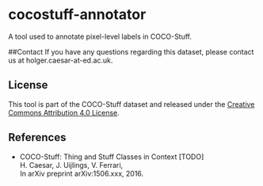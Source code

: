 # cocostuff-annotator
A tool used to annotate pixel-level labels in COCO-Stuff.

##Contact
If you have any questions regarding this dataset, please contact us at holger.caesar-at-ed.ac.uk.

## License
This tool is part of the COCO-Stuff dataset and released under the [Creative Commons Attribution 4.0 License](https://creativecommons.org/licenses/by/4.0/legalcode).

## References
- COCO-Stuff: Thing and Stuff Classes in Context [TODO]<br />
H. Caesar, J. Uijlings, V. Ferrari,<br />
In arXiv preprint arXiv:1506.xxx, 2016.<br />
